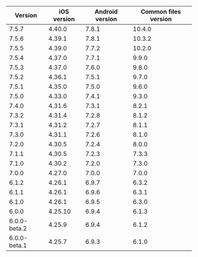 | Version      | iOS version | Android version | Common files version |
|--------------|-------------|-----------------|----------------------|
| 7.5.7 | 4.40.0 | 7.8.1 | 10.4.0 |
| 7.5.6 | 4.39.1 | 7.8.1 | 10.3.2 |
| 7.5.5 | 4.39.0 | 7.7.2 | 10.2.0 |
| 7.5.4        | 4.37.0      | 7.7.1           | 9.9.0                |
| 7.5.3        | 4.37.0      | 7.6.0           | 9.8.0                |
| 7.5.2        | 4.36.1      | 7.5.1           | 9.7.0                |
| 7.5.1        | 4.35.0      | 7.5.0           | 9.6.0                |
| 7.5.0        | 4.33.0      | 7.4.1           | 9.3.0                |
| 7.4.0        | 4.31.6      | 7.3.1           | 8.2.1                |
| 7.3.2        | 4.31.4      | 7.2.8           | 8.1.2                |
| 7.3.1        | 4.31.2      | 7.2.7           | 8.1.1                |
| 7.3.0        | 4.31.1      | 7.2.6           | 8.1.0                |
| 7.2.0        | 4.30.5      | 7.2.4           | 8.0.0                |
| 7.1.1        | 4.30.5      | 7.2.3           | 7.3.3                |
| 7.1.0        | 4.30.2      | 7.2.0           | 7.3.0                |
| 7.0.0        | 4.27.0      | 7.0.0           | 7.0.0                |
| 6.1.2        | 4.26.1      | 6.9.7           | 6.3.2                |
| 6.1.1        | 4.26.1      | 6.9.6           | 6.3.1                |
| 6.1.0        | 4.26.1      | 6.9.5           | 6.3.0                |
| 6.0.0        | 4.25.10     | 6.9.4           | 6.1.3                |
| 6.0.0-beta.2 | 4.25.9      | 6.9.4           | 6.1.2                |
| 6.0.0-beta.1 | 4.25.7      | 6.9.3           | 6.1.0                |
